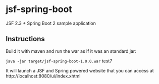 # jsf-spring-boot
JSF 2.3 + Spring Boot 2 sample application

## Instructions
Build it with maven and run the war as if it was an standard jar:

`java -jar target/jsf-spring-boot-1.0.0.war`
test7

It will launch a JSF and Spring powered website that you can access at http://localhost:8080/ui/index.xhtml

